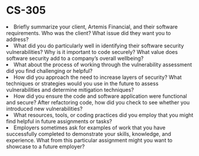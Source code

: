 # CS-305
<li>Briefly summarize your client, Artemis Financial, and their software requirements. Who was the client? What issue did they want you to address?</li>
<li>What did you do particularly well in identifying their software security vulnerabilities? Why is it important to code securely? What value does software security add to a company’s overall wellbeing?</li>
<li>What about the process of working through the vulnerability assessment did you find challenging or helpful?</li>
<li>How did you approach the need to increase layers of security? What techniques or strategies would you use in the future to assess vulnerabilities and determine mitigation techniques?</li>
<li>How did you ensure the code and software application were functional and secure? After refactoring code, how did you check to see whether you introduced new vulnerabilities?</li>
<li>What resources, tools, or coding practices did you employ that you might find helpful in future assignments or tasks?</li>
<li>Employers sometimes ask for examples of work that you have successfully completed to demonstrate your skills, knowledge, and experience. What from this particular assignment might you want to showcase to a future employer?</li>
